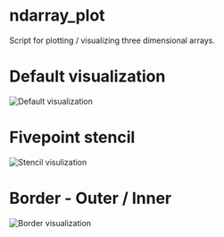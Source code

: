 # ndarray_plot
Script for plotting / visualizing three dimensional arrays.

# Default visualization

![Default visualization](https://github.com/safl/ndarray_plot/gallery/default.png)

# Fivepoint stencil

![Stencil visulization](https://github.com/safl/ndarray_plot/gallery/fivepoint_stencil.png)

# Border - Outer / Inner

![Border visualization](https://github.com/safl/ndarray_plot/gallery/border.png)

